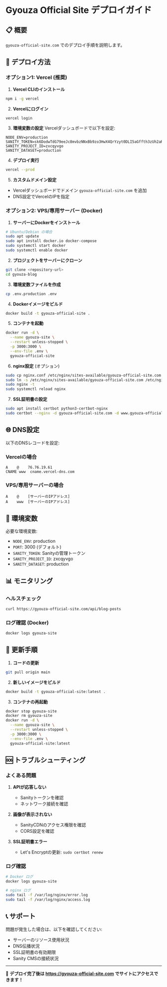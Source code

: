 # Gyouza Official Site デプロイガイド

## 📋 概要
`gyouza-official-site.com` でのデプロイ手順を説明します。

## 🚀 デプロイ方法

### オプション1: Vercel (推奨)

1. **Vercel CLIのインストール**
```bash
npm i -g vercel
```

2. **Vercelにログイン**
```bash
vercel login
```

3. **環境変数の設定**
Vercelダッシュボードで以下を設定:
```
NODE_ENV=production
SANITY_TOKEN=sk6DodwTdG79eeJc8mvbzNNxBb9zo3HwX4QrYzyt0DLI5aGffth3zUh2aRu6sM5jLNMlNA0PA9lGD8YLe
SANITY_PROJECT_ID=zxcqyvgo
SANITY_DATASET=production
```

4. **デプロイ実行**
```bash
vercel --prod
```

5. **カスタムドメイン設定**
- Vercelダッシュボードでドメイン `gyouza-official-site.com` を追加
- DNS設定でVercelのIPを指定

### オプション2: VPS/専用サーバー (Docker)

1. **サーバーにDockerをインストール**
```bash
# Ubuntu/Debian の場合
sudo apt update
sudo apt install docker.io docker-compose
sudo systemctl start docker
sudo systemctl enable docker
```

2. **プロジェクトをサーバーにクローン**
```bash
git clone <repository-url>
cd gyouza-blog
```

3. **環境変数ファイルを作成**
```bash
cp .env.production .env
```

4. **Dockerイメージをビルド**
```bash
docker build -t gyouza-official-site .
```

5. **コンテナを起動**
```bash
docker run -d \
  --name gyouza-site \
  --restart unless-stopped \
  -p 3000:3000 \
  --env-file .env \
  gyouza-official-site
```

6. **nginx設定** (オプション)
```bash
sudo cp nginx.conf /etc/nginx/sites-available/gyouza-official-site.com
sudo ln -s /etc/nginx/sites-available/gyouza-official-site.com /etc/nginx/sites-enabled/
sudo nginx -t
sudo systemctl reload nginx
```

7. **SSL証明書の設定**
```bash
sudo apt install certbot python3-certbot-nginx
sudo certbot --nginx -d gyouza-official-site.com -d www.gyouza-official-site.com
```

## 🌐 DNS設定

以下のDNSレコードを設定:

### Vercelの場合
```
A    @    76.76.19.61
CNAME www  cname.vercel-dns.com
```

### VPS/専用サーバーの場合
```
A    @    [サーバーのIPアドレス]
A    www  [サーバーのIPアドレス]
```

## 🔧 環境変数

必要な環境変数:
- `NODE_ENV`: production
- `PORT`: 3000 (デフォルト)
- `SANITY_TOKEN`: Sanityの管理トークン
- `SANITY_PROJECT_ID`: zxcqyvgo
- `SANITY_DATASET`: production

## 📊 モニタリング

### ヘルスチェック
```bash
curl https://gyouza-official-site.com/api/blog-posts
```

### ログ確認 (Docker)
```bash
docker logs gyouza-site
```

## 🔄 更新手順

1. **コードの更新**
```bash
git pull origin main
```

2. **新しいイメージをビルド**
```bash
docker build -t gyouza-official-site:latest .
```

3. **コンテナの再起動**
```bash
docker stop gyouza-site
docker rm gyouza-site
docker run -d \
  --name gyouza-site \
  --restart unless-stopped \
  -p 3000:3000 \
  --env-file .env \
  gyouza-official-site:latest
```

## 🆘 トラブルシューティング

### よくある問題

1. **APIが応答しない**
   - Sanityトークンを確認
   - ネットワーク接続を確認

2. **画像が表示されない**
   - SanityCDNのアクセス権限を確認
   - CORS設定を確認

3. **SSL証明書エラー**
   - Let's Encryptの更新: `sudo certbot renew`

### ログ確認
```bash
# Docker ログ
docker logs gyouza-site

# nginx ログ
sudo tail -f /var/log/nginx/error.log
sudo tail -f /var/log/nginx/access.log
```

## 📞 サポート

問題が発生した場合は、以下を確認してください:
- サーバーのリソース使用状況
- DNS伝播状況
- SSL証明書の有効期限
- Sanity CMSの接続状況

---

🎉 **デプロイ完了後は https://gyouza-official-site.com でサイトにアクセスできます！**